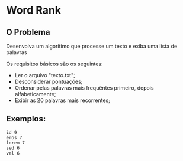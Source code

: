 Word Rank
=========

O Problema
----------
Desenvolva um algorítimo que processe um texto e exiba uma lista de palavras

Os requisitos básicos são os seguintes:

* Ler o arquivo "texto.txt";
* Desconsiderar pontuações;
* Ordenar pelas palavras mais frequêntes primeiro, depois alfabeticamente;
* Exibir as 20 palavras mais recorrentes;

Exemplos:
---------

```
id 9
eros 7
lorem 7
sed 6
vel 6
```
